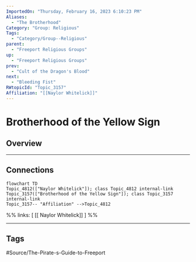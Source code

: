 ```yaml
---
ImportedOn: "Thursday, February 16, 2023 6:10:23 PM"
Aliases:
  - "The Brotherhood"
Category: "Group: Religious"
Tags:
  - "Category/Group--Religious"
parent:
  - "Freeport Religious Groups"
up:
  - "Freeport Religious Groups"
prev:
  - "Cult of the Dragon's Blood"
next:
  - "Bleeding Fist"
RWtopicId: "Topic_3157"
Affiliation: "[[Naylor Whitelick]]"
---
```

# Brotherhood of the Yellow Sign
## Overview
---
## Connections
```mermaid
flowchart TD
Topic_4812(["Naylor Whitelick"]); class Topic_4812 internal-link
Topic_3157(["Brotherhood of the Yellow Sign"]); class Topic_3157 internal-link
Topic_3157-- "Affiliation" -->Topic_4812
```
%%
links: [ [[ Naylor Whitelick]] ]
%%


---
## Tags
#Source/The-Pirate-s-Guide-to-Freeport

